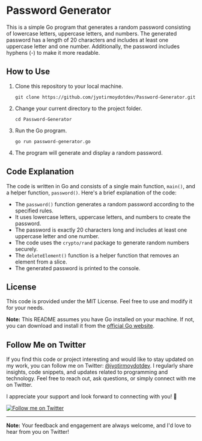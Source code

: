 # Password Generator

This is a simple Go program that generates a random password consisting of lowercase letters, uppercase letters, and numbers. The generated password has a length of 20 characters and includes at least one uppercase letter and one number. Additionally, the password includes hyphens (-) to make it more readable.

## How to Use

1. Clone this repository to your local machine.

   ```shell
   git clone https://github.com/jyotirmoydotdev/Password-Generator.git
   ```

2. Change your current directory to the project folder.

   ```shell
   cd Password-Generator
   ```

3. Run the Go program.

   ```shell
   go run password-generator.go
   ```

4. The program will generate and display a random password.

## Code Explanation

The code is written in Go and consists of a single main function, `main()`, and a helper function, `password()`. Here's a brief explanation of the code:

- The `password()` function generates a random password according to the specified rules.
- It uses lowercase letters, uppercase letters, and numbers to create the password.
- The password is exactly 20 characters long and includes at least one uppercase letter and one number.
- The code uses the `crypto/rand` package to generate random numbers securely.
- The `deleteElement()` function is a helper function that removes an element from a slice.
- The generated password is printed to the console.

## License

This code is provided under the MIT License. Feel free to use and modify it for your needs.


**Note:** This README assumes you have Go installed on your machine. If not, you can download and install it from the [official Go website](https://golang.org/dl/).


## Follow Me on Twitter

If you find this code or project interesting and would like to stay updated on my work, you can follow me on Twitter: [@jyotirmoydotdev](https://twitter.com/jyotirmoydotdev). I regularly share insights, code snippets, and updates related to programming and technology. Feel free to reach out, ask questions, or simply connect with me on Twitter.

I appreciate your support and look forward to connecting with you! 🚀

[![Follow me on Twitter](https://img.shields.io/twitter/follow/jyotirmoydotdev?style=social)](https://twitter.com/jyotirmoydotdev)

---

**Note:** Your feedback and engagement are always welcome, and I'd love to hear from you on Twitter!